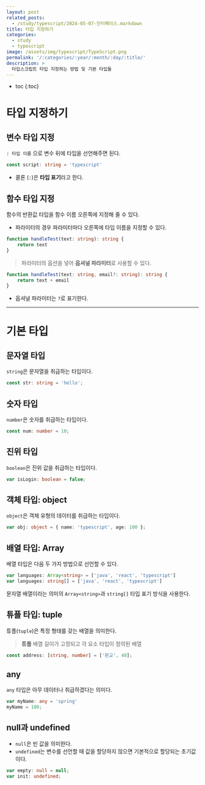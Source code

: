 ```yaml
---
layout: post
related_posts:
  - /study/typescript/2024-05-07-인터페이스.markdown
title: 타입 지정하기
categories:
  - study
  - typescript
image: /assets/img/typescript/TypeScript.png
permalink: '/:categories/:year/:month/:day/:title/'
description: >
  타입스크립트 타입 지정하는 방법 및 기본 타입들
---
```


* toc
{:toc}

# 타입 지정하기

## 변수 타입 지정

`: 타입 이름` 으로 변수 뒤에 타입을 선언해주면 된다.

```ts
const script: string = 'typescript' 
```

- 콜론 (`:`)은 **타입 표기**라고 한다.

## 함수 타입 지정

함수의 반환값 타입을 함수 이름 오른쪽에 지정해 줄 수 있다.

- 파라미터의 경우 파라미터마다 오른쪽에 타입 이름을 지정할 수 있다.

```ts
function handleTest(text: string): string {
	return text
}
```

> 파라미터의 옵션을 넣어 **옵셔널 파라미터**로 사용할 수 있다.

```ts
function handleTest(text: string, email?: string): string {
	return text + email
}
```

- 옵셔널 파라미터는 `?`로 표기한다.

---

# 기본 타입

## 문자열 타입

`string`은 문자열을 취급하는 타입이다.

```ts
const str: string = 'hello';
```

## 숫자 타입

`number`은 숫자를 취급하는 타입이다.

```ts
const num: number = 10;
```

## 진위 타입

`boolean`은 진위 값을 취급하는 타입이다.

```ts
var isLogin: boolean = false;
```

## 객체 타입: object

`object`은 객체 유형의 데이터를 취급하는 타입이다.

```ts
var obj: object = { name: 'typescript', age: 100 };
```

## 배열 타입: Array

배열 타입은 다음 두 가지 방법으로 선언할 수 있다.

```ts
var languages: Array<string> = ['java', 'react', 'typescript']
var languages: string[] = ['java', 'react', 'typescript']
```

문자열 배열이라는 의미의 `Array<string>`과 `string[]` 타입 표기 방식을 사용한다.

## 튜플 타입: tuple

튜플(`tuple`)은 특정 형태를 갖는 배열을 의미한다.

> <strong class="orange_">튜플</strong>
> 배열 길이가 고정되고 각 요소 타입이 정의된 배열


```ts
const address: [string, number] = ['판교', 40];
```

## any

`any` 타입은 아무 데이터나 취급하겠다는 의미다.

```ts
var myName: any = 'spring'
myName = 100;
```

## null과 undefined

- `null`은 빈 값을 의미한다.
- `undefined`는 변수를 선언할 때 값을 할당하지 않으면 기본적으로 할당되는 초기값이다.

```ts
var empty: null = null;
var init: undefined;
```